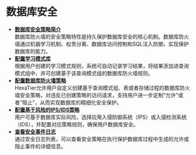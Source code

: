 # 数据库安全<a name="ZH-CN_TOPIC_0130261416"></a>

-   **[数据库安全策略简介](数据库安全策略简介.md)**  
数据库防火墙的安全策略特性是持久保护数据库安全的核心机制。数据库防火墙通过机器学习机制、权责分离、数据库访问控制和SQL注入防御，实现保护数据库的能力。
-   **[配置学习模式库](配置学习模式库.md)**  
根据用户创建的学习模式规则，系统可自动记录学习结果，将结果添加进查询模式组中，并可创建基于该查询模式组的数据库防火墙规则。
-   **[配置数据库防火墙策略](配置数据库防火墙策略.md)**  
HexaTier允许用户自定义创建基于查询模式组、表或者存储过程的数据库防火墙安全策略，对违反已创建策略的访问请求，支持用户进一步定制“允许”或者“阻止”，从而实现数据库的精细化安全保护。
-   **[配置基于风险的IPS/IDS策略](配置基于风险的IPS-IDS策略.md)**  
用户可基于数据库实际风险，选择应用入侵防御系统（IPS）或入侵检测系统（IDS），并配置对应策略规则，确保用户数据库安全。
-   **[查看安全事件日志](查看安全事件日志.md)**  
通过安全日志列表，可以查看安全策略在执行保护数据库过程中生成的允许或阻止事件的详细信息。

